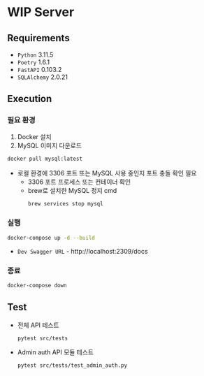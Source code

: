 # WIP Server

## Requirements

- `Python` 3.11.5
- `Poetry` 1.6.1
- `FastAPI` 0.103.2
- `SQLAlchemy` 2.0.21


## Execution

### 필요 환경
1. Docker 설치
2. MySQL 이미지 다운로드
```bash
docker pull mysql:latest
```

- 로컬 환경에 3306 포트 또는 MySQL 사용 중인지 포트 충돌 확인 필요
  - 3306 포트 프로세스 또는 컨테이너 확인 
  - brew로 설치한 MySQL 정지 cmd
    ```bash
    brew services stop mysql
    ```

### 실행

```bash
docker-compose up -d --build
```
- `Dev Swagger URL` - http://localhost:2309/docs


### 종료
```bash
docker-compose down
```

## Test
- 전체 API 테스트
    ```bash
    pytest src/tests
    ```
  
- Admin auth API 모듈 테스트
    ```bash
    pytest src/tests/test_admin_auth.py
    ```